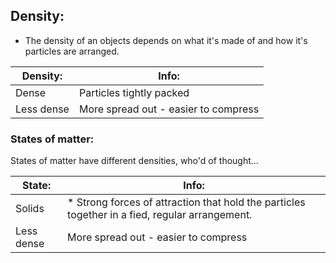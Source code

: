 ## Density:  

* The density of an objects depends on what it's made of and how it's particles are arranged. 

| Density:      | Info: |
| ----------- | ----------- |
| Dense      | Particles tightly packed |
| Less dense   | More spread out - easier to compress |

### States of matter:  

States of matter have different densities, who'd of thought...

| State:      | Info: |
| ----------- | ----------- |
| Solids      | * Strong forces of attraction that hold the particles together in a fied, regular arrangement. |
| Less dense   | More spread out - easier to compress |